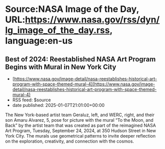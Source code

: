 # Source:NASA Image of the Day, URL:https://www.nasa.gov/rss/dyn/lg_image_of_the_day.rss, language:en-us

## Best of 2024: Reestablished NASA Art Program Begins with Mural in New York City
 - [https://www.nasa.gov/image-detail/nasa-reestablishes-historical-art-program-with-space-themed-mural-4](https://www.nasa.gov/image-detail/nasa-reestablishes-historical-art-program-with-space-themed-mural-4)
 - RSS feed: $source
 - date published: 2025-01-07T21:01:00+00:00

The New York-based artist team Geraluz, left, and WERC, right, and their son Amaru Alvarez, 5, pose for picture with the mural “To the Moon, and Back” by the artist team that was created as part of the reimagined NASA Art Program, Tuesday, September 24, 2024, at 350 Hudson Street in New York City. The murals use geometrical patterns to invite deeper reflection on the exploration, creativity, and connection with the cosmos.

